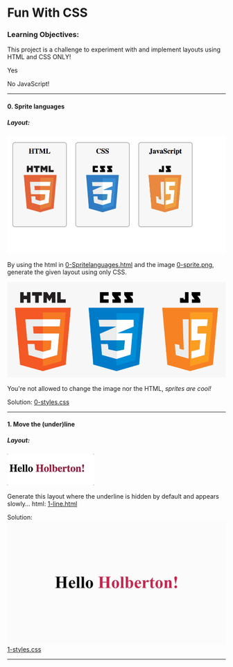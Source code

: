 # Fun With CSS
### Learning Objectives:
This project is a challenge to experiment with and implement layouts using HTML and CSS ONLY!

Yes

No JavaScript!

---
#### 0. Sprite languages
##### Layout:
![layout](0-layout.png)

By using the html in [0-Spritelanguages.html](**0-Spritelanguages.html**) and the image [0-sprite.png](**0-sprite.png**), generate the given layout using only CSS.

![0-sprite.png](0-sprite.png)

You're not allowed to change the image nor the HTML, *sprites are cool!*

Solution: [0-styles.css](0-styles.css)

---
#### 1. Move the (under)line
##### Layout:
![layout](1-layout.gif)

Generate this layout where the underline is hidden by default and appears slowly…
html: [1-line.html](1-line.html)

Solution:
![HelloHolbertonCSS.gif](HelloHolbertonCSS.gif)
[1-styles.css](1-styles.css)

---
